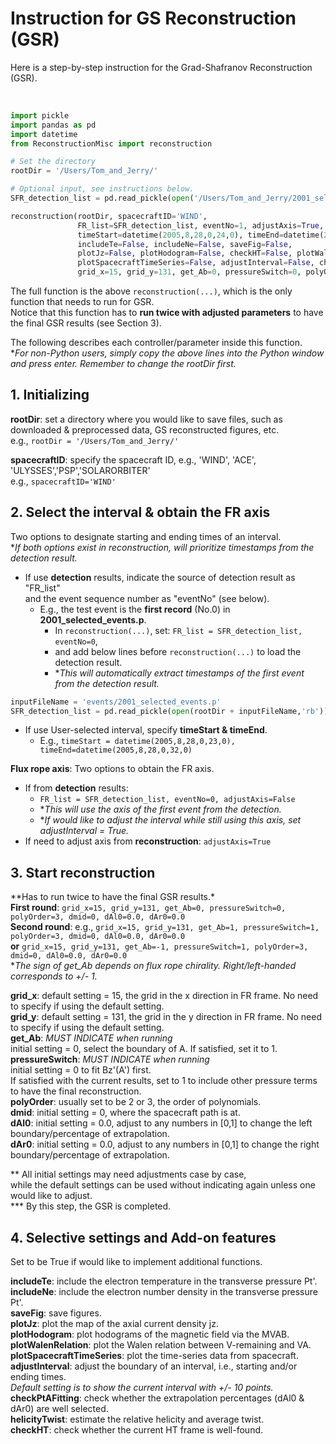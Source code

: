 # Instruction for GS Reconstruction (GSR)
Here is a step-by-step instruction for the Grad-Shafranov Reconstruction (GSR).<br><br> 
```python

import pickle
import pandas as pd
import datetime
from ReconstructionMisc import reconstruction

# Set the directory
rootDir = '/Users/Tom_and_Jerry/' 

# Optional input, see instructions below.
SFR_detection_list = pd.read_pickle(open('/Users/Tom_and_Jerry/2001_selected_events.p','rb'))   

reconstruction(rootDir, spacecraftID='WIND', 
               FR_list=SFR_detection_list, eventNo=1, adjustAxis=True, 
               timeStart=datetime(2005,8,28,0,24,0), timeEnd=datetime(2005,8,28,0,32,0), 
               includeTe=False, includeNe=False, saveFig=False, 
               plotJz=False, plotHodogram=False, checkHT=False, plotWalenRelation=False, 
               plotSpacecraftTimeSeries=False, adjustInterval=False, checkPtAFitting=False, helicityTwist=False,
               grid_x=15, grid_y=131, get_Ab=0, pressureSwitch=0, polyOrder=3, dmid=0, dAl0=0.0, dAr0=0.0)
```

The full function is the above <code>reconstruction(...)</code>, which is the only function that needs to run for GSR.    
Notice that this function has to **run twice with adjusted parameters** to have the final GSR results (see Section 3).    

The following describes each controller/parameter inside this function.      
**For non-Python users, simply copy the above lines into the Python window and press enter. Remember to change the rootDir first.*

## 1. Initializing
**rootDir**: set a directory where you would like to save files, such as downloaded & preprocessed data, GS reconstructed figures, etc.    
e.g., ```rootDir = '/Users/Tom_and_Jerry/'```    

**spacecraftID**: specify the spacecraft ID, e.g., 'WIND', 'ACE', 'ULYSSES','PSP','SOLARORBITER'    
e.g., ```spacecraftID='WIND'```

## 2. Select the interval & obtain the FR axis
Two options to designate starting and ending times of an interval.     
**If both options exist in reconstruction, will prioritize timestamps from the detection result.*    

- If use **detection** results, indicate the source of detection result as "FR_list"    
  and the event sequence number as "eventNo" (see below).    
  - E.g., the test event is the **first record** (No.0) in **2001_selected_events.p**.
    - In ```reconstruction(...)```, set: ```FR_list = SFR_detection_list, eventNo=0```,
    - and add below lines before ```reconstruction(...)``` to load the detection result.
    - **This will automatically extract timestamps of the first event from the detection result.* 
```python
inputFileName = 'events/2001_selected_events.p'
SFR_detection_list = pd.read_pickle(open(rootDir + inputFileName,'rb')) 
```

- If use User-selected interval, specify **timeStart & timeEnd**.
  - E.g., ```timeStart = datetime(2005,8,28,0,23,0), timeEnd=datetime(2005,8,28,0,32,0)```    
  

**Flux rope axis**: Two options to obtain the FR axis.    
- If from **detection** results:
  - ```FR_list = SFR_detection_list, eventNo=0, adjustAxis=False```       
  - **This will use the axis of the first event from the detection.*     
  - **If would like to adjust the interval while still using this axis, set adjustInterval = True.*    
- If need to adjust axis from **reconstruction**: ```adjustAxis=True```    

## 3. Start reconstruction
**Has to run twice to have the final GSR results.*<br>
**First round**: ```grid_x=15, grid_y=131, get_Ab=0, pressureSwitch=0, polyOrder=3, dmid=0, dAl0=0.0, dAr0=0.0```   
**Second round**: e.g., ```grid_x=15, grid_y=131, get_Ab=1, pressureSwitch=1, polyOrder=3, dmid=0, dAl0=0.0, dAr0=0.0```    
**or** ```grid_x=15, grid_y=131, get_Ab=-1, pressureSwitch=1, polyOrder=3, dmid=0, dAl0=0.0, dAr0=0.0```    
**The sign of get_Ab depends on flux rope chirality. Right/left-handed corresponds to +/- 1.*    

**grid_x**: default setting = 15, the grid in the x direction in FR frame. No need to specify if using the default setting.   
**grid_y**: default setting = 131, the grid in the y direction in FR frame. No need to specify if using the default setting.    
**get_Ab**: *MUST INDICATE when running*    
initial setting = 0, select the boundary of A. If satisfied, set it to 1.    
**pressureSwitch**: *MUST INDICATE when running*    
initial setting = 0 to fit Bz'(A') first.     
If satisfied with the current results, set to 1 to include other pressure terms to have the final reconstruction.     
**polyOrder**: usually set to be 2 or 3, the order of polynomials.    
**dmid**: initial setting = 0, where the spacecraft path is at.     
**dAl0**: initial setting = 0.0, adjust to any numbers in [0,1] to change the left boundary/percentage of extrapolation.    
**dAr0**: initial setting = 0.0, adjust to any numbers in [0,1] to change the right boundary/percentage of extrapolation.    

** All initial settings may need adjustments case by case,    
while the default settings can be used without indicating again unless one would like to adjust.    
*** By this step, the GSR is completed.    

## 4. Selective settings and Add-on features
Set to be True if would like to implement additional functions.    

**includeTe**: include the electron temperature in the transverse pressure Pt'.    
**includeNe**: include the electron number density in the transverse pressure Pt'.    
**saveFig**: save figures.   
**plotJz**: plot the map of the axial current density jz.    
**plotHodogram**: plot hodograms of the magnetic field via the MVAB.    
**plotWalenRelation**: plot the Walen relation between V-remaining and VA.    
**plotSpacecraftTimeSeries**: plot the time-series data from spacecraft.    
**adjustInterval**: adjust the boundary of an interval, i.e., starting and/or ending times.    
*Default setting is to show the current interval with +/- 10 points.*    
**checkPtAFitting**: check whether the extrapolation percentages (dAl0 & dAr0) are well selected.    
**helicityTwist**: estimate the relative helicity and average twist.     
**checkHT**: check whether the current HT frame is well-found.    
